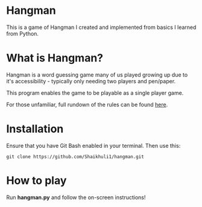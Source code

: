 # Hangman

This is a game of Hangman I created and implemented from basics I learned from Python.

# What is Hangman?

Hangman is a word guessing game many of us played growing up due to it's accessibility - typically only needing two players and pen/paper. 

This program enables the game to be playable as a single player game.

For those unfamiliar, full rundown of the rules can be found [here](https://www.wikihow.com/Play-Hangman).

# Installation

Ensure that you have Git Bash enabled in your terminal. Then use this:

```
git clone https://github.com/Shaikhuli1/hangman.git
```

# How to play  

Run **hangman.py** and follow the on-screen instructions!    
    
    
    
    
    
    
    
    
    
